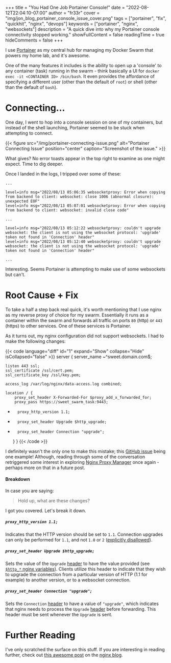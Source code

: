+++
title = "You Had One Job Portainer Console!"
date = "2022-08-12T22:04:10-07:00"
author = "fr33r"
cover = "img/jon_blog_portainer_console_issue_cover.png"
tags = ["portainer", "fix", "quickhit", "nginx", "devops"]
keywords = ["portainer", "nginx", "websockets"]
description = "A quick dive into why my Portainer console connectivity stopped working."
showFullContent = false
readingTime = true
hideComments = false
+++

I use [Portainer][portainer] as my central hub for managing my Docker Swarm
that powers my home lab, and it's awesome.

One of the many features it includes is the ability to open up a 'console' to any
container (task) running in the swarm - think basically a UI for
`docker exec -it <CONTAINER ID> /bin/bash`. It even provides the affordance of
specifying a different user (other than the default of `root`) or shell (other
than the default of `bash`).

# Connecting...

One day, I went to hop into a console session on one of my containers, but instead
of the shell launching, Portainer seemed to be stuck when attempting to connect.

{{< figure src="/img/portainer-connecting-issue.png" alt="Portainer Connecting Issue" position="center" caption="Screenshot of the issue." >}}

What gives? No error toasts appear in the top right to examine as one might expect.
Time to dig deeper.

Once I landed in the logs, I tripped over some of these:

```
...

level=info msg="2022/08/13 05:06:35 websocketproxy: Error when copying from backend to client: websocket: close 1006 (abnormal closure): unexpected EOF"
level=info msg="2022/08/13 05:07:01 websocketproxy: Error when copying from backend to client: websocket: invalid close code"

...

level=info msg="2022/08/13 05:12:22 websocketproxy: couldn't upgrade websocket: the client is not using the websocket protocol: 'upgrade' token not found in 'Connection' header"
level=info msg="2022/08/13 05:12:40 websocketproxy: couldn't upgrade websocket: the client is not using the websocket protocol: 'upgrade' token not found in 'Connection' header"

...

```

Interesting. Seems Portainer is attempting to make use of some websockets but can't.

# Root Cause + Fix

To take a half a step back real quick, it's worth mentioning that I use nginx as
my reverse proxy of choice for my swarm. Essentially it runs as a container
within the swarm and forwards all traffic on ports `80` (http) or `443` (https)
to other services. One of these services is Portainer.

As it turns out, my nginx configuration did not support websockets. I had to make
the following changes:


{{< code language="diff" id="1" expand="Show" collapse="Hide" isCollapsed="false" >}}
server {
	server_name ~^sweet.domain.com$;

	listen 443 ssl;
	ssl_certificate /ssl/cert.pem;
	ssl_certificate_key /ssl/key.pem;

	access_log /var/log/nginx/data-access.log combined;

	location / {
		proxy_set_header X-Forwarded-For $proxy_add_x_forwarded_for;
		proxy_pass https://sweet_swarm_task:9443;
+		proxy_http_version 1.1;
+		proxy_set_header Upgrade $http_upgrade;
+		proxy_set_header Connection "upgrade";
	}
}
{{< /code >}}

I definitely wasn't the only one to make this mistake; this
[GitHub issue][github-issue] being one example! Although, reading through
some of the conversation retriggered some interest in exploring
[Nginx Proxy Manager][nginx-proxy-manager] once again - perhaps more on that
in a future post.

#### Breakdown

In case you are saying:

> Hold up, what are these changes?

I got you covered. Let's break it down.

##### `proxy_http_version 1.1;`

Indicates that the HTTP version should be set to `1.1`. Connection upgrades
can only be performed for `1.1`, and not `1.0` or `2`
([explicitly disallowed][upgrade-mechanism]).

##### `proxy_set_header Upgrade $http_upgrade;`

Sets the value of the `Upgrade` [header][upgrade-header] to have the value
provided (see [`$http_*` nginx variables][nginx-http-vars]). Clients utilize
this header to indicate that they wish to upgrade the connection from a
particular version of HTTP (1.1 for example) to another version, or to a websocket
connection.

##### `proxy_set_header Connection "upgrade";`

Sets the `Connection` [header][connection-header] to have a value of
`"upgrade"`, which indicates that nginx needs to process the `Upgrade`
[header][upgrade-header] before forwarding. This header must be sent whenever
the `Upgrade` is sent.

# Further Reading

I've only scratched the surface on this stuff. If you are interesting in reading
further, check out [this awesome post][nginx-blog-post] on the
[nginx blog][nginx-blog].

[portainer]: https://www.portainer.io/
[github-issue]: https://github.com/portainer/portainer/issues/6353
[nginx-proxy-manager]: https://nginxproxymanager.com/
[connection-header]: https://developer.mozilla.org/en-US/docs/Web/HTTP/Headers/Connection
[upgrade-header]: https://developer.mozilla.org/en-US/docs/Web/HTTP/Headers/Upgrade
[nginx-blog-post]: https://www.nginx.com/blog/websocket-nginx/
[nginx-blog]: https://www.nginx.com/blog
[nginx-http-vars]:[https://nginx.org/en/docs/http/ngx_http_core_module.html#var_http_]
[upgrade-mechanism]: https://developer.mozilla.org/en-US/docs/Web/HTTP/Protocol_upgrade_mechanism#upgrading_to_a_websocket_connection
